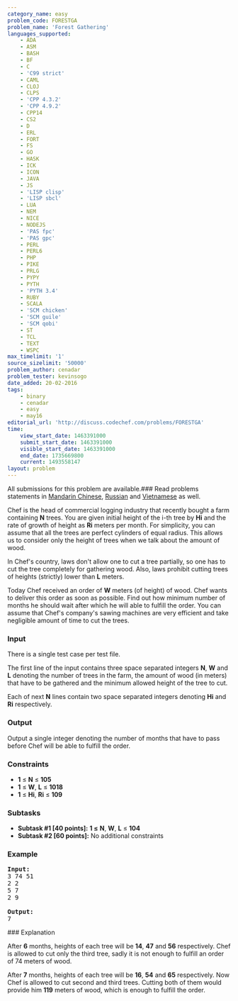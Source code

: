 ```yaml
---
category_name: easy
problem_code: FORESTGA
problem_name: 'Forest Gathering'
languages_supported:
    - ADA
    - ASM
    - BASH
    - BF
    - C
    - 'C99 strict'
    - CAML
    - CLOJ
    - CLPS
    - 'CPP 4.3.2'
    - 'CPP 4.9.2'
    - CPP14
    - CS2
    - D
    - ERL
    - FORT
    - FS
    - GO
    - HASK
    - ICK
    - ICON
    - JAVA
    - JS
    - 'LISP clisp'
    - 'LISP sbcl'
    - LUA
    - NEM
    - NICE
    - NODEJS
    - 'PAS fpc'
    - 'PAS gpc'
    - PERL
    - PERL6
    - PHP
    - PIKE
    - PRLG
    - PYPY
    - PYTH
    - 'PYTH 3.4'
    - RUBY
    - SCALA
    - 'SCM chicken'
    - 'SCM guile'
    - 'SCM qobi'
    - ST
    - TCL
    - TEXT
    - WSPC
max_timelimit: '1'
source_sizelimit: '50000'
problem_author: cenadar
problem_tester: kevinsogo
date_added: 20-02-2016
tags:
    - binary
    - cenadar
    - easy
    - may16
editorial_url: 'http://discuss.codechef.com/problems/FORESTGA'
time:
    view_start_date: 1463391000
    submit_start_date: 1463391000
    visible_start_date: 1463391000
    end_date: 1735669800
    current: 1493558147
layout: problem
---
```

All submissions for this problem are available.###  Read problems statements in [Mandarin Chinese](http://www.codechef.com/download/translated/MAY16/mandarin/FORESTGA.pdf), [Russian](http://www.codechef.com/download/translated/MAY16/russian/FORESTGA.pdf) and [Vietnamese](http://www.codechef.com/download/translated/MAY16/vietnamese/FORESTGA.pdf) as well.

Chef is the head of commercial logging industry that recently bought a farm containing **N** trees. You are given initial height of the i-th tree by **Hi** and the rate of growth of height as **Ri** meters per month. For simplicity, you can assume that all the trees are perfect cylinders of equal radius. This allows us to consider only the height of trees when we talk about the amount of wood.

In Chef's country, laws don't allow one to cut a tree partially, so one has to cut the tree completely for gathering wood. Also, laws prohibit cutting trees of heights (strictly) lower than **L** meters.

Today Chef received an order of **W** meters (of height) of wood. Chef wants to deliver this order as soon as possible. Find out how minimum number of months he should wait after which he will able to fulfill the order. You can assume that Chef's company's sawing machines are very efficient and take negligible amount of time to cut the trees.

### Input

There is a single test case per test file.

The first line of the input contains three space separated integers **N**, **W** and **L** denoting the number of trees in the farm, the amount of wood (in meters) that have to be gathered and the minimum allowed height of the tree to cut.

Each of next **N** lines contain two space separated integers denoting **Hi** and **Ri** respectively.

### Output

Output a single integer denoting the number of months that have to pass before Chef will be able to fulfill the order.

### Constraints

- **1** ≤ **N** ≤ **105**
- **1** ≤ **W**, **L** ≤ **1018**
- **1** ≤ **Hi**, **Ri** ≤ **109**

### Subtasks

- **Subtask #1 \[40 points\]:** **1 ≤**  **N**, **W**, **L** ≤ **104**
- **Subtask #2 \[60 points\]:** No additional constraints

### Example

<pre><b>Input:</b>
3 74 51
2 2
5 7
2 9

<b>Output:</b>
7
</pre>### Explanation

After **6** months, heights of each tree will be **14**, **47** and **56** respectively. Chef is allowed to cut only the third tree, sadly it is not enough to fulfill an order of 74 meters of wood.

After **7** months, heights of each tree will be **16**, **54** and **65** respectively. Now Chef is allowed to cut second and third trees. Cutting both of them would provide him **119** meters of wood, which is enough to fulfill the order.
